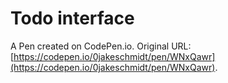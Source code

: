 # Todo interface

A Pen created on CodePen.io. Original URL: [https://codepen.io/0jakeschmidt/pen/WNxQawr](https://codepen.io/0jakeschmidt/pen/WNxQawr).

